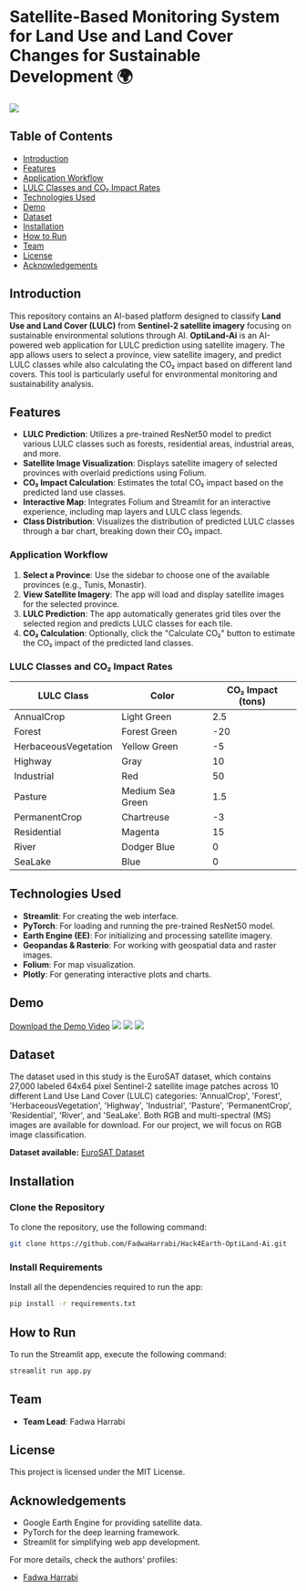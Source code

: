 # Satellite-Based Monitoring System for Land Use and Land Cover Changes for Sustainable Development 🌍

![
](<assets/LULC.png>)

## Table of Contents
- [Introduction](#introduction)
- [Features](#features)
- [Application Workflow](#application-workflow)
- [LULC Classes and CO₂ Impact Rates](#lulc-classes-and-co-impact-rates)
- [Technologies Used](#technologies-used)
- [Demo](#demo)
- [Dataset](#dataset)
- [Installation](#installation)
- [How to Run](#how-to-run)
- [Team](#team)
- [License](#license)
- [Acknowledgements](#acknowledgements)

## Introduction
This repository contains an AI-based platform designed to classify **Land Use and Land Cover (LULC)** from **Sentinel-2 satellite imagery** focusing on sustainable environmental solutions through AI. **OptiLand-Ai** is an AI-powered web application for LULC prediction using satellite imagery. The app allows users to select a province, view satellite imagery, and predict LULC classes while also calculating the CO₂ impact based on different land covers. This tool is particularly useful for environmental monitoring and sustainability analysis.

## Features
- **LULC Prediction**: Utilizes a pre-trained ResNet50 model to predict various LULC classes such as forests, residential areas, industrial areas, and more.
- **Satellite Image Visualization**: Displays satellite imagery of selected provinces with overlaid predictions using Folium.
- **CO₂ Impact Calculation**: Estimates the total CO₂ impact based on the predicted land use classes.
- **Interactive Map**: Integrates Folium and Streamlit for an interactive experience, including map layers and LULC class legends.
- **Class Distribution**: Visualizes the distribution of predicted LULC classes through a bar chart, breaking down their CO₂ impact.

### Application Workflow
1. **Select a Province**: Use the sidebar to choose one of the available provinces (e.g., Tunis, Monastir).
2. **View Satellite Imagery**: The app will load and display satellite images for the selected province.
3. **LULC Prediction**: The app automatically generates grid tiles over the selected region and predicts LULC classes for each tile.
4. **CO₂ Calculation**: Optionally, click the "Calculate CO₂" button to estimate the CO₂ impact of the predicted land classes.

### LULC Classes and CO₂ Impact Rates
| LULC Class              | Color            | CO₂ Impact (tons) |
|------------------------|------------------|--------------------|
| AnnualCrop             | Light Green      | 2.5                |
| Forest                 | Forest Green     | -20                |
| HerbaceousVegetation    | Yellow Green     | -5                 |
| Highway                | Gray             | 10                 |
| Industrial             | Red              | 50                 |
| Pasture                | Medium Sea Green  | 1.5               |
| PermanentCrop          | Chartreuse       | -3                 |
| Residential            | Magenta          | 15                 |
| River                  | Dodger Blue      | 0                  |
| SeaLake                | Blue             | 0                  |

## Technologies Used
- **Streamlit**: For creating the web interface.
- **PyTorch**: For loading and running the pre-trained ResNet50 model.
- **Earth Engine (EE)**: For initializing and processing satellite imagery.
- **Geopandas & Rasterio**: For working with geospatial data and raster images.
- **Folium**: For map visualization.
- **Plotly**: For generating interactive plots and charts.

## Demo
[Download the Demo Video](assets/LUCD.mp4)
![
](<assets/Screenshot 2024-10-17 123955.png>)
![
](<assets/Screenshot 2024-10-17 123859.png>)
![
](<assets/Screenshot 2024-10-17 123836.png>)


## Dataset

The dataset used in this study is the EuroSAT dataset, which contains 27,000 labeled 64x64 pixel Sentinel-2 satellite image patches across 10 different Land Use Land Cover (LULC) categories: 'AnnualCrop', 'Forest', 'HerbaceousVegetation', 'Highway', 'Industrial', 'Pasture', 'PermanentCrop', 'Residential', 'River', and 'SeaLake'. Both RGB and multi-spectral (MS) images are available for download. For our project, we will focus on RGB image classification.

**Dataset available:** [EuroSAT Dataset](https://zenodo.org/records/7711810#.ZAm3k-zMKEA)

## Installation
### Clone the Repository
To clone the repository, use the following command:
```bash
git clone https://github.com/FadwaHarrabi/Hack4Earth-OptiLand-Ai.git
```

### Install Requirements
Install all the dependencies required to run the app:
```bash
pip install -r requirements.txt
```

## How to Run
To run the Streamlit app, execute the following command:
```bash
streamlit run app.py
```

## Team
- **Team Lead**: Fadwa Harrabi

## License
This project is licensed under the MIT License.

## Acknowledgements
- Google Earth Engine for providing satellite data.
- PyTorch for the deep learning framework.
- Streamlit for simplifying web app development.

For more details, check the authors' profiles:
- [Fadwa Harrabi](https://www.linkedin.com/in/fadwa-harrabi-546746259?lipi=urn%3Ali%3Apage%3Ad_flagship3_profile_view_base_contact_details%3BjyZm9EJlTUyR6%2FB2xhEzBg%3D%3D)
